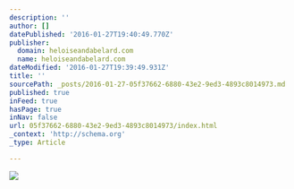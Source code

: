 ```yaml
---
description: ''
author: []
datePublished: '2016-01-27T19:40:49.770Z'
publisher:
  domain: heloiseandabelard.com
  name: heloiseandabelard.com
dateModified: '2016-01-27T19:39:49.931Z'
title: ''
sourcePath: _posts/2016-01-27-05f37662-6880-43e2-9ed3-4893c8014973.md
published: true
inFeed: true
hasPage: true
inNav: false
url: 05f37662-6880-43e2-9ed3-4893c8014973/index.html
_context: 'http://schema.org'
_type: Article

---
```

![](http://heloiseandabelard.com/TopMenu/AbelardBanner.jpg)